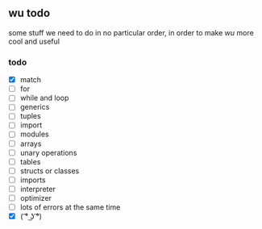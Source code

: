 ## wu todo

some stuff we need to do in no particular order, in order to make *wu* more cool and useful

### todo

- [x] match
- [ ] for
- [ ] while and loop
- [ ] generics
- [ ] tuples
- [ ] import
- [ ] modules
- [ ] arrays
- [ ] unary operations
- [ ] tables
- [ ] structs or classes
- [ ] imports
- [ ] interpreter
- [ ] optimizer
- [ ] lots of errors at the same time
- [x] ( ͡° ͜ʖ ͡°)
